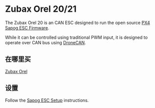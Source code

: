 # Zubax Orel 20/21

The Zubax Orel 20 is an CAN ESC designed to run the open source [PX4 Sapog ESC Firmware](../dronecan/sapog.md).

While it can be controlled using traditional PWM input, it is designed to operate over CAN bus using [DroneCAN](index.md).

## 在哪里买

[Zubax Orel](https://zubax.com/products/orel_20)

## 设置

Follow the [Sapog ESC Setup](../dronecan/sapog.md) instructions.
